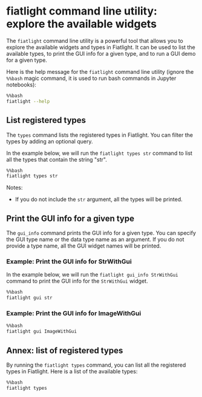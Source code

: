 fiatlight command line utility: explore the available widgets
=============================================================


The `fiatlight` command line utility is a powerful tool that allows you to explore the available widgets and types in Fiatlight. It can be used to list the available types, to print the GUI info for a given type, and to run a GUI demo for a given type.

Here is the help message for the `fiatlight` command line utility (ignore the `%%bash` magic command, it is used to run bash commands in Jupyter notebooks):

```bash
%%bash
fiatlight --help
```

List registered types
---------------------

The `types` command lists the registered types in Fiatlight. You can filter the types by adding an optional query.

In the example below, we will run the `fiatlight types str` command to list all the types that contain the string "str".

```bash
%%bash
fiatlight types str
```

Notes:
- If you do not include the `str` argument, all the types will be printed.

Print the GUI info for a given type
-----------------------------------

The `gui_info` command prints the GUI info for a given type. You can specify the GUI type name or the data type name as an argument. If you do not provide a type name, all the GUI widget names will be printed.

### Example: Print the GUI info for StrWithGui

In the example below, we will run the `fiatlight gui_info StrWithGui` command to print the GUI info for the `StrWithGui` widget.

```bash
%%bash
fiatlight gui str
```

### Example: Print the GUI info for ImageWithGui

```bash
%%bash
fiatlight gui ImageWithGui
```


Annex: list of registered types
-------------------------------

By running the `fiatlight types` command, you can list all the registered types in Fiatlight. Here is a list of the available types:

```bash
%%bash
fiatlight types
```

